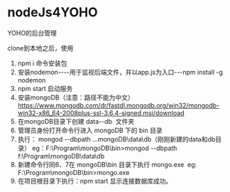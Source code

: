 # nodeJs4YOHO
YOHO的后台管理

clone到本地之后，使用  
 1. npm i 命令安装包
 2. 安装nodemon----用于监视后端文件，并以app.js为入口---npm install -g nodemon
 3. npm start 启动服务
 4. 安装mongoDB（注意：路径不能为中文）   https://www.mongodb.com/dr/fastdl.mongodb.org/win32/mongodb-win32-x86_64-2008plus-ssl-3.6.4-signed.msi/download
 5. 在mongoDB目录下创建 data--db  文件夹
 6. 管理员身份打开命令行进入 mongoDB 下的 bin 目录
 7. 执行： mongod --dbpath ...mongoDB\data\db（刚刚新建的data和db目录） eg：F:\Program\mongoDB\bin>mongod --dbpath f:\Program\mongoDB\data\db
 8. 新建命令行同6、7在 mongoDB\bin 目录下执行 mongo.exe  eg: F:\Program\mongoDB\bin>mongo.exe
 9. 在项目根目录下执行：npm start 显示连接数据库成功。
